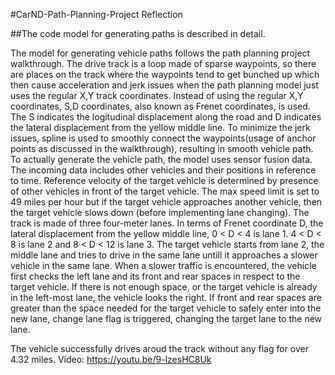 #CarND-Path-Planning-Project Reflection


##The code model for generating paths is described in detail.

The model for generating vehicle paths follows the path planning project walkthrough. The drive track is a loop made of sparse waypoints, so there are places on the track where the waypoints tend to get bunched up which then cause acceleration and jerk issues when the path planning model just uses the regular X,Y track coordinates. 
Instead of using the regular X,Y coordinates, S,D coordinates, also known as Frenet coordinates, is used. The S indicates the logitudinal displacement along the road and D indicates the lateral displacement from the yellow middle line. To minimize the jerk issues, spline is used to smoothly connect the waypoints(usage of anchor points as discussed in the walkthrough), resulting in smooth vehicle path.
To actually generate the vehicle path, the model uses sensor fusion data. The incoming data includes other vehicles and their positions in reference to time. Reference velocity of the target vehicle is determined by presence of other vehicles in front of the target vehicle. The max speed limit is set to 49 miles per hour but if the target vehicle approaches another vehicle, then the target vehicle slows down (before implementing lane changing).
The track is made of three four-meter lanes. In terms of Frenet coordinate D, the lateral displacement from the yellow middle line, 0 < D < 4 is lane 1. 4 < D < 8 is lane 2 and 8 < D < 12 is lane 3. The target vehicle starts from lane 2, the middle lane and tries to drive in the same lane untill it approaches a slower vehicle in the same lane. When a slower traffic is encountered, the vehicle first checks the left lane and its front and rear spaces in respect to the target vehicle. If there is not enough space, or the target vehicle is already in the left-most lane, the vehicle looks the right. If front and rear spaces are greater than the space needed for the target vehicle to safely enter into the new lane, change lane flag is triggered, changing the target lane to the new lane. 

The vehicle successfully drives aroud the track without any flag for over 4.32 miles. Video: https://youtu.be/9-lzesHC8Uk